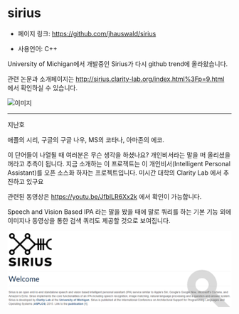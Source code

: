 sirius
==================================================
- 페이지 링크: https://github.com/jhauswald/sirius

- 사용언어: C++

University of Michigan에서 개발중인 Sirius가 다시 github trend에 올라왔습니다.

관련 논문과 소개페이지는 http://sirius.clarity-lab.org/index.html%3Fp=9.html 에서 확인하실 수 있습니다.

![이미지](http://sirius.clarity-lab.org/wp-content/uploads/2015/02/endtoend21-1024x309.png)

- - -
지난호

애플의 시리, 구글의 구글 나우, MS의 코타나, 아마존의 에코.

이 단어들이 나열될 때 여러분은 무슨 생각을 하셨나요? 개인비서라는 말을 떠 올리셨을 꺼라고 추측이 됩니다.
지금 소개하는 이 프로젝트는 이 개인비서(Intelligent Personal Assistant)를 오픈 소스화 하자는 프로젝트입니다.
미시간 대학의 Clarity Lab 에서 추진하고 있구요

관련된 동영상은 https://youtu.be/JfblLR6Xx2k 에서 확인이 가능합니다.

Speech and Vision Based IPA 라는 말을 봤을 때에 말로 쿼리를 하는 기본 기능 외에 이미지나 동영상을 통한 검색 쿼리도 제공할
것으로 보여집니다.

![이미지](../img/007-03_sirius.png)